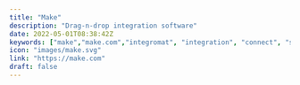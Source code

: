 ```yaml
---
title: "Make"
description: "Drag-n-drop integration software"
date: 2022-05-01T08:38:42Z
keywords: ["make","make.com","integromat", "integration", "connect", "software"]
icon: "images/make.svg"
link: "https://make.com"
draft: false
---
```

